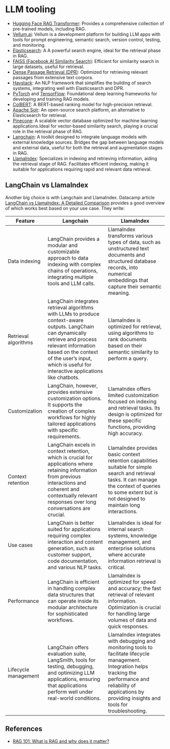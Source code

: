 # LLM tooling

- [Hugging Face RAG Transformer](https://huggingface.co/blog/ray-rag): Provides a comprehensive collection of pre-trained models, including RAG.
- [Vellum.ai](https://www.vellum.ai/): Vellum is a development platform for building LLM apps with tools for prompt engineering, semantic search, version control, testing, and monitoring.
- [Elasticsearch](https://cookbook.openai.com/examples/vector_databases/elasticsearch/elasticsearch-retrieval-augmented-generation): A A powerful search engine, ideal for the retrieval phase in RAG.
- [FAISS (Facebook AI Similarity Search)](https://engineering.fb.com/2017/03/29/data-infrastructure/faiss-a-library-for-efficient-similarity-search/): Efficient for similarity search in large datasets, useful for retrieval.
- [Dense Passage Retrieval (DPR)](https://huggingface.co/docs/transformers/model_doc/dpr): Optimized for retrieving relevant passages from extensive text corpora.
- [Haystack](https://haystack.deepset.ai/tutorials/07_rag_generator): An NLP framework that simplifies the building of search systems, integrating well with Elasticsearch and DPR.
- [PyTorch](https://huggingface.co/docs/transformers/model_doc/rag) and [TensorFlow](https://huggingface.co/docs/transformers/model_doc/rag): Foundational deep learning frameworks for developing and training RAG models.
- [ColBERT](https://medium.com/@zz1409/colbert-a-late-interaction-model-for-semantic-search-da00f052d30e): A BERT-based ranking model for high-precision retrieval.
- [Apache Solr](https://solr.apache.org/): An open-source search platform, an alternative to Elasticsearch for retrieval.
- [Pinecone](https://www.pinecone.io/learn/fast-retrieval-augmented-generation/): A scalable vector database optimized for machine learning applications.Ideal for vector-based similarity search, playing a crucial role in the retrieval phase of RAG.
- [Langchain](https://www.langchain.com/): A toolkit designed to integrate language models with external knowledge sources. Bridges the gap between language models and external data, useful for both the retrieval and augmentation stages in RAG.
- [LlamaIndex](https://www.llamaindex.ai/): Specializes in indexing and retrieving information, aiding the retrieval stage of RAG. Facilitates efficient indexing, making it suitable for applications requiring rapid and relevant data retrieval.

## LangChain vs LlamaIndex

Another big choice is with Langchain and LlamaIndex. Datacamp article [LangChain vs LlamaIndex: A Detailed Comparison](https://www.datacamp.com/blog/langchain-vs-llamaindex) provides a good overview of which works best based on your use case. They write:

| Feature | Langchain | LlamaIndex |
| - | - | - |
| Data indexing | LangChain provides a modular and customizable approach to data indexing with complex chains of operations, integrating multiple tools and LLM calls. | LlamaIndex transforms various types of data, such as unstructured text documents and structured database records, into numerical embeddings that capture their semantic meaning. |
| Retrieval algorithms | LangChain integrates retrieval algorithms with LLMs to produce context-aware outputs. LangChain can dynamically retrieve and process relevant information based on the context of the user’s input, which is useful for interactive applications like chatbots.  | LlamaIndex is optimized for retrieval, using algorithms to rank documents based on their semantic similarity to perform a query. |
| Customization | LangChain, however, provides extensive customization options. It supports the creation of complex workflows for highly tailored applications with specific requirements. | LlamaIndex offers limited customization focused on indexing and retrieval tasks. Its design is optimized for these specific functions, providing high accuracy. |
| Context retention | LangChain excels in context retention, which is crucial for applications where retaining information from previous interactions and coherent and contextually relevant responses over long conversations are crucial. | LlamaIndex provides basic context retention capabilities suitable for simple search and retrieval tasks. It can manage the context of queries to some extent but is not designed to maintain long interactions. |
| Use cases | LangChain is better suited for applications requiring complex interaction and content generation, such as customer support, code documentation, and various NLP tasks. | LlamaIndex is ideal for internal search systems, knowledge management, and enterprise solutions where accurate information retrieval is critical. |
| Performance | LangChain is efficient in handling complex data structures that can operate inside its modular architecture for sophisticated workflows. | LlamaIndex is optimized for speed and accuracy; the fast retrieval of relevant information. Optimization is crucial for handling large volumes of data and quick responses. |
| Lifecycle management | LangChain offers evaluation suite, LangSmith, tools for testing, debugging, and optimizing LLM applications, ensuring that applications perform well under real-world conditions. | LlamaIndex integrates with debugging and monitoring tools to facilitate lifecycle management. Integration helps tracking the performance and reliability of applications by providing insights and tools for troubleshooting. |

## References

- [RAG 101: What is RAG and why does it matter?](https://codingscape.com/blog/rag-101-what-is-rag-and-why-does-it-matter)
